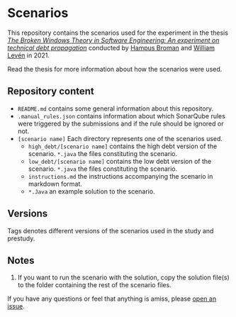 # Scenarios

This repository contains the scenarios used for the experiment in the thesis [*The Broken Windows Theory in Software Engineering: An experiment on technical debt propagation*](https://doi.org/10.5281/zenodo.4812956) conducted by [Hampus Broman](https://github.com/HBroman) and [William Levén](https://github.com/williamleven) in 2021.

Read the thesis for more information about how the scenarios were used.

## Repository content

* `README.md` contains some general information about this repository.
* `.manual_rules.json` contains information about which SonarQube rules were triggered by the submissions and if the rule should be ignored or not.
* `[scenario name]` Each directory represents one of the scenarios used.
    * `high_debt/[scenario name]` contains the high debt version of the scenario.
        `*.java` the files constituting the scenario.
    * `low_debt/[scenario name]` contains the low debt version of the scenario.
        `*.java` the files constituting the scenario.
    * `instructions.md` the instructions accompanying the scenario in markdown format.
    * `*.Java` an example solution to the scenario.

## Versions
Tags denotes different versions of the scenarios used in the study and prestudy.

## Notes
1. If you want to run the scenario with the solution, copy the solution file(s) to the folder containing the rest of the scenario files.

If you have any questions or feel that anything is amiss, please [open an issue](https://github.com/BWTSE/Scenarios/issues).

